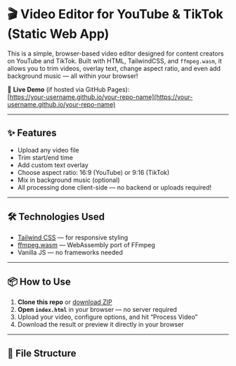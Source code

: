# 🎬 Video Editor for YouTube & TikTok (Static Web App)

This is a simple, browser-based video editor designed for content creators on YouTube and TikTok. Built with HTML, TailwindCSS, and `ffmpeg.wasm`, it allows you to trim videos, overlay text, change aspect ratio, and even add background music — all within your browser!

🚀 **Live Demo** (if hosted via GitHub Pages):  
[https://your-username.github.io/your-repo-name](https://your-username.github.io/your-repo-name)

---

## ✨ Features

- Upload any video file
- Trim start/end time
- Add custom text overlay
- Choose aspect ratio: 16:9 (YouTube) or 9:16 (TikTok)
- Mix in background music (optional)
- All processing done client-side — no backend or uploads required!

---

## 🛠 Technologies Used

- [Tailwind CSS](https://tailwindcss.com/) — for responsive styling
- [ffmpeg.wasm](https://github.com/ffmpegwasm/ffmpeg.wasm) — WebAssembly port of FFmpeg
- Vanilla JS — no frameworks needed

---

## 📦 How to Use

1. **Clone this repo** or [download ZIP](https://github.com/your-username/your-repo-name/archive/refs/heads/main.zip)
2. **Open `index.html`** in your browser — no server required
3. Upload your video, configure options, and hit “Process Video”
4. Download the result or preview it directly in your browser

---

## 📁 File Structure

